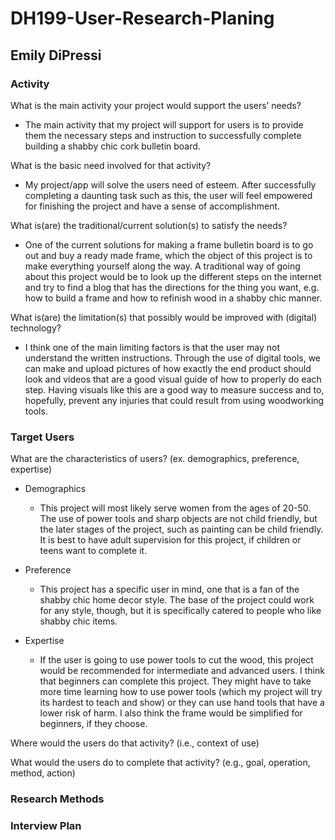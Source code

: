 # DH199-User-Research-Planing

## Emily DiPressi 

### Activity 

What is the main activity your project would support the users’ needs?

* The main activity that my project will support for users is to provide them the necessary steps and instruction to successfully complete building a shabby chic cork bulletin board.

What is the basic need involved for that activity? 

* My project/app will solve the users need of esteem. After successfully completing a daunting task such as this, the user will feel empowered for finishing the project and have a sense of accomplishment. 

What is(are) the traditional/current solution(s) to satisfy the needs?

* One of the current solutions for making a frame bulletin board is to go out and buy a ready made frame, which the object of this project is to make everything yourself along the way. A traditional way of going about this project would be to look up the different steps on the internet and try to find a blog that has the directions for the thing you want, e.g. how to build a frame and how to refinish wood in a shabby chic manner. 

What is(are) the limitation(s) that possibly would be improved with (digital) technology?

* I think one of the main limiting factors is that the user may not understand the written instructions. Through the use of digital tools, we can make and upload pictures of how exactly the end product should look and videos that are a good visual guide of how to properly do each step. Having visuals like this are a good way to measure success and to, hopefully, prevent any injuries that could result from using woodworking tools. 

### Target Users 

What are the characteristics of users? (ex. demographics, preference, expertise) 
* Demographics 
  * This project will most likely serve women from the ages of 20-50. The use of power tools and sharp objects are not child friendly, but the later stages of the project, such as painting can be child friendly. It is best to have adult supervision for this project, if children or teens want to complete it. 

* Preference 
  * This project has a specific user in mind, one that is a fan of the shabby chic home decor style. The base of the project could work for any style, though, but it is specifically catered to people who like shabby chic items. 

* Expertise 
  * If the user is going to use power tools to cut the wood, this project would be recommended for intermediate and advanced users. I think that beginners can complete this project. They might have to take more time learning how to use power tools (which my project will try its hardest to teach and show) or they can use hand tools that have a lower risk of harm. I also think the frame would be simplified for beginners, if they choose. 

Where would the users do that activity? (i.e., context of use)

What would the users do to complete that activity? (e.g., goal, operation, method, action)


### Research Methods 

### Interview Plan 

